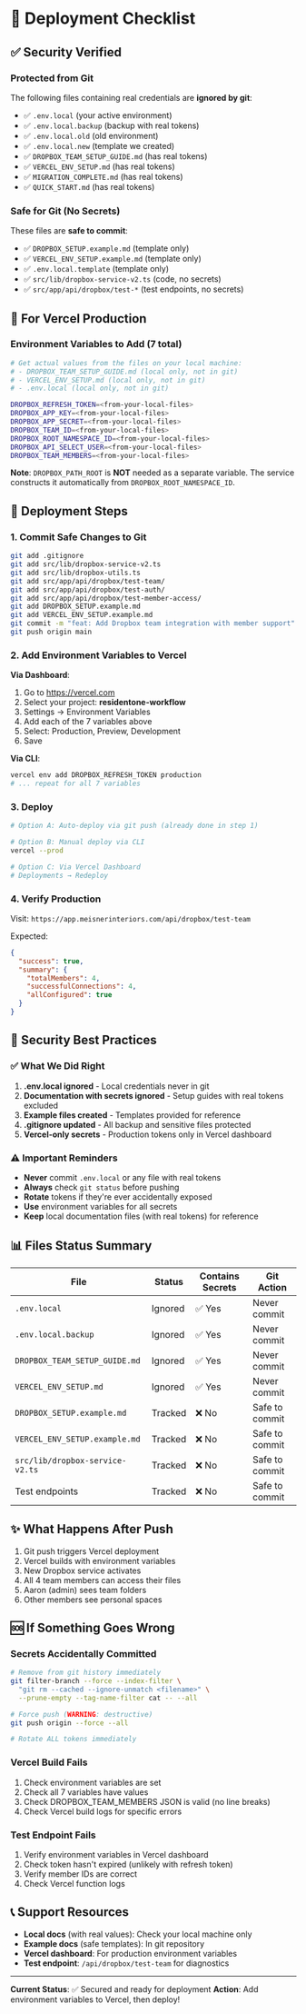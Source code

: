 # 🚀 Deployment Checklist

## ✅ Security Verified

### Protected from Git
The following files containing real credentials are **ignored by git**:
- ✅ `.env.local` (your active environment)
- ✅ `.env.local.backup` (backup with real tokens)
- ✅ `.env.local.old` (old environment)
- ✅ `.env.local.new` (template we created)
- ✅ `DROPBOX_TEAM_SETUP_GUIDE.md` (has real tokens)
- ✅ `VERCEL_ENV_SETUP.md` (has real tokens)
- ✅ `MIGRATION_COMPLETE.md` (has real tokens)
- ✅ `QUICK_START.md` (has real tokens)

### Safe for Git (No Secrets)
These files are **safe to commit**:
- ✅ `DROPBOX_SETUP.example.md` (template only)
- ✅ `VERCEL_ENV_SETUP.example.md` (template only)
- ✅ `.env.local.template` (template only)
- ✅ `src/lib/dropbox-service-v2.ts` (code, no secrets)
- ✅ `src/app/api/dropbox/test-*` (test endpoints, no secrets)

## 📝 For Vercel Production

### Environment Variables to Add (7 total)

```bash
# Get actual values from the files on your local machine:
# - DROPBOX_TEAM_SETUP_GUIDE.md (local only, not in git)
# - VERCEL_ENV_SETUP.md (local only, not in git)
# - .env.local (local only, not in git)

DROPBOX_REFRESH_TOKEN=<from-your-local-files>
DROPBOX_APP_KEY=<from-your-local-files>
DROPBOX_APP_SECRET=<from-your-local-files>
DROPBOX_TEAM_ID=<from-your-local-files>
DROPBOX_ROOT_NAMESPACE_ID=<from-your-local-files>
DROPBOX_API_SELECT_USER=<from-your-local-files>
DROPBOX_TEAM_MEMBERS=<from-your-local-files>
```

**Note**: `DROPBOX_PATH_ROOT` is **NOT** needed as a separate variable. The service constructs it automatically from `DROPBOX_ROOT_NAMESPACE_ID`.

## 🔧 Deployment Steps

### 1. Commit Safe Changes to Git
```bash
git add .gitignore
git add src/lib/dropbox-service-v2.ts
git add src/lib/dropbox-utils.ts
git add src/app/api/dropbox/test-team/
git add src/app/api/dropbox/test-auth/
git add src/app/api/dropbox/test-member-access/
git add DROPBOX_SETUP.example.md
git add VERCEL_ENV_SETUP.example.md
git commit -m "feat: Add Dropbox team integration with member support"
git push origin main
```

### 2. Add Environment Variables to Vercel

**Via Dashboard**:
1. Go to https://vercel.com
2. Select your project: **residentone-workflow**
3. Settings → Environment Variables
4. Add each of the 7 variables above
5. Select: Production, Preview, Development
6. Save

**Via CLI**:
```bash
vercel env add DROPBOX_REFRESH_TOKEN production
# ... repeat for all 7 variables
```

### 3. Deploy
```bash
# Option A: Auto-deploy via git push (already done in step 1)

# Option B: Manual deploy via CLI
vercel --prod

# Option C: Via Vercel Dashboard
# Deployments → Redeploy
```

### 4. Verify Production
Visit: `https://app.meisnerinteriors.com/api/dropbox/test-team`

Expected:
```json
{
  "success": true,
  "summary": {
    "totalMembers": 4,
    "successfulConnections": 4,
    "allConfigured": true
  }
}
```

## 🔐 Security Best Practices

### ✅ What We Did Right
1. **.env.local ignored** - Local credentials never in git
2. **Documentation with secrets ignored** - Setup guides with real tokens excluded
3. **Example files created** - Templates provided for reference
4. **.gitignore updated** - All backup and sensitive files protected
5. **Vercel-only secrets** - Production tokens only in Vercel dashboard

### ⚠️ Important Reminders
- **Never** commit `.env.local` or any file with real tokens
- **Always** check `git status` before pushing
- **Rotate** tokens if they're ever accidentally exposed
- **Use** environment variables for all secrets
- **Keep** local documentation files (with real tokens) for reference

## 📊 Files Status Summary

| File | Status | Contains Secrets | Git Action |
|------|--------|-----------------|------------|
| `.env.local` | Ignored | ✅ Yes | Never commit |
| `.env.local.backup` | Ignored | ✅ Yes | Never commit |
| `DROPBOX_TEAM_SETUP_GUIDE.md` | Ignored | ✅ Yes | Never commit |
| `VERCEL_ENV_SETUP.md` | Ignored | ✅ Yes | Never commit |
| `DROPBOX_SETUP.example.md` | Tracked | ❌ No | Safe to commit |
| `VERCEL_ENV_SETUP.example.md` | Tracked | ❌ No | Safe to commit |
| `src/lib/dropbox-service-v2.ts` | Tracked | ❌ No | Safe to commit |
| Test endpoints | Tracked | ❌ No | Safe to commit |

## ✨ What Happens After Push

1. Git push triggers Vercel deployment
2. Vercel builds with environment variables
3. New Dropbox service activates
4. All 4 team members can access their files
5. Aaron (admin) sees team folders
6. Other members see personal spaces

## 🆘 If Something Goes Wrong

### Secrets Accidentally Committed
```bash
# Remove from git history immediately
git filter-branch --force --index-filter \
  "git rm --cached --ignore-unmatch <filename>" \
  --prune-empty --tag-name-filter cat -- --all

# Force push (WARNING: destructive)
git push origin --force --all

# Rotate ALL tokens immediately
```

### Vercel Build Fails
1. Check environment variables are set
2. Check all 7 variables have values
3. Check DROPBOX_TEAM_MEMBERS JSON is valid (no line breaks)
4. Check Vercel build logs for specific errors

### Test Endpoint Fails
1. Verify environment variables in Vercel dashboard
2. Check token hasn't expired (unlikely with refresh token)
3. Verify member IDs are correct
4. Check Vercel function logs

## 📞 Support Resources

- **Local docs** (with real values): Check your local machine only
- **Example docs** (safe templates): In git repository
- **Vercel dashboard**: For production environment variables
- **Test endpoint**: `/api/dropbox/test-team` for diagnostics

---

**Current Status**: ✅ Secured and ready for deployment
**Action**: Add environment variables to Vercel, then deploy!
